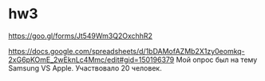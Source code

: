 # hw3
https://goo.gl/forms/Jt549Wm3Q2OxchhR2

https://docs.google.com/spreadsheets/d/1bDAMofAZMb2X1zy0eomkq-2xG6pKOmE_2wEknLc4Mmc/edit#gid=150196379
Мой опрос был на тему Samsung VS Apple. Участвовало 20 человек.
